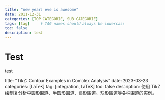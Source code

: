 ```yaml
---
title: "new years eve is awesome"
date: 2011-12-31
categories: [TOP_CATEGORIE, SUB_CATEGORIE]
tags: [tag]     # TAG names should always be lowercase
toc: false
description: test
---
```


# Test
test



title:      "TikZ: Contour Examples in Complex Analysis"
date:       2023-03-23
categories: [LaTeX]
tag: [integration, LaTeX]
toc: false
description: 使用 TikZ 绘制复分析中圆形围道、半圆形围道、扇形围道、玦形围道等各种围道的实例。